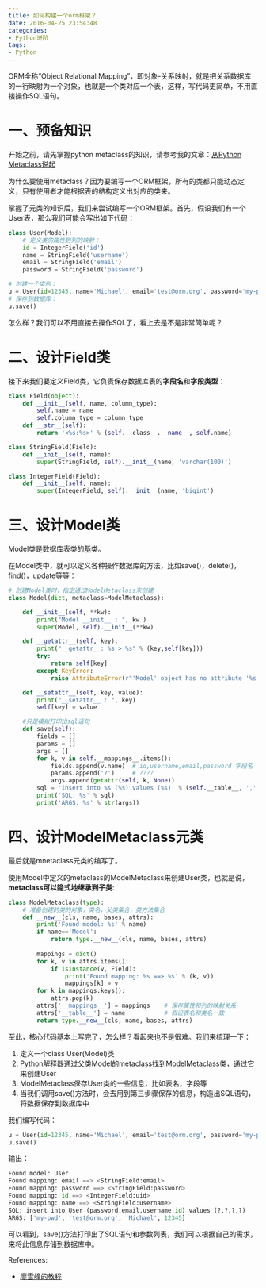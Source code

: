 ```yaml
---
title: 如何构建一个orm框架？
date: 2016-04-25 23:54:48
categories: 
- Python进阶
tags:
- Python
---
```


ORM全称“Object Relational Mapping”，即对象-关系映射，就是把关系数据库的一行映射为一个对象，也就是一个类对应一个表，这样，写代码更简单，不用直接操作SQL语句。

<!-- more -->

# 一、预备知识

开始之前，请先掌握python metaclass的知识，请参考我的文章：[从Python Metaclass说起](https://maoao530.github.io/2016/04/12/python-metaclass/)  

为什么要使用metaclass？因为要编写一个ORM框架，所有的类都只能动态定义，只有使用者才能根据表的结构定义出对应的类来。

掌握了元类的知识后，我们来尝试编写一个ORM框架。首先，假设我们有一个User表，那么我们可能会写出如下代码：
```python
class User(Model):
    # 定义类的属性到列的映射：
    id = IntegerField('id')
    name = StringField('username')
    email = StringField('email')
    password = StringField('password')

# 创建一个实例：
u = User(id=12345, name='Michael', email='test@orm.org', password='my-pwd')
# 保存到数据库：
u.save()
```
怎么样？我们可以不用直接去操作SQL了，看上去是不是非常简单呢？

# 二、设计Field类

接下来我们要定义Field类，它负责保存数据库表的**字段名**和**字段类型**：

```python
class Field(object):
    def __init__(self, name, column_type):
        self.name = name
        self.column_type = column_type
    def __str__(self):
        return '<%s:%s>' % (self.__class__.__name__, self.name)

class StringField(Field):
    def __init__(self, name):
        super(StringField, self).__init__(name, 'varchar(100)')

class IntegerField(Field):
    def __init__(self, name):
        super(IntegerField, self).__init__(name, 'bigint')
```

# 三、设计Model类

Model类是数据库表类的基类。

在Model类中，就可以定义各种操作数据库的方法，比如save()，delete()，find()，update等等：

```python
# 创建Model类时，指定通过ModelMetaclass来创建
class Model(dict, metaclass=ModelMetaclass):

    def __init__(self, **kw):
        print("Model __init__ : ", kw )
        super(Model, self).__init__(**kw)

    def __getattr__(self, key):
        print("__getattr__: %s > %s" % (key,self[key]))
        try:
            return self[key]
        except KeyError:
            raise AttributeError(r"'Model' object has no attribute '%s'" % key)

    def __setattr__(self, key, value):
        print("__setattr__ : ", key)
        self[key] = value

    #只是模拟打印出sql语句
    def save(self):
        fields = []
        params = []
        args = []
        for k, v in self.__mappings__.items():
            fields.append(v.name)  # id,username,email,password 字段名
            params.append('?')     # ????
            args.append(getattr(self, k, None))
        sql = 'insert into %s (%s) values (%s)' % (self.__table__, ','.join(fields), ','.join(params))
        print('SQL: %s' % sql)
        print('ARGS: %s' % str(args))
```

# 四、设计ModelMetaclass元类

最后就是mnetaclass元类的编写了。

使用Model中定义的metaclass的ModelMetaclass来创建User类，也就是说，**metaclass可以隐式地继承到子类**:

```python
class ModelMetaclass(type):
    # 准备创建的类的对象，类名，父类集合，类方法集合
    def __new__(cls, name, bases, attrs):
        print('Found model: %s' % name)
        if name=='Model':
            return type.__new__(cls, name, bases, attrs)
        
        mappings = dict()
        for k, v in attrs.items():
            if isinstance(v, Field):
                print('Found mapping: %s ==> %s' % (k, v))
                mappings[k] = v
        for k in mappings.keys():
            attrs.pop(k)
        attrs['__mappings__'] = mappings    # 保存属性和列的映射关系
        attrs['__table__'] = name           # 假设表名和类名一致
        return type.__new__(cls, name, bases, attrs)
```

至此，核心代码基本上写完了，怎么样？看起来也不是很难。我们来梳理一下：

1. 定义一个class User(Model)类
2. Python解释器通过父类Model的metaclass找到ModelMetaclass类，通过它来创建User
3. ModelMetaclass保存User类的一些信息，比如表名，字段等
4. 当我们调用save()方法时，会去用到第三步骤保存的信息，构造出SQL语句，将数据保存到数据库中

我们编写代码：
```python
u = User(id=12345, name='Michael', email='test@orm.org', password='my-pwd')
u.save()
```
输出：
```python
Found model: User
Found mapping: email ==> <StringField:email>
Found mapping: password ==> <StringField:password>
Found mapping: id ==> <IntegerField:uid>
Found mapping: name ==> <StringField:username>
SQL: insert into User (password,email,username,id) values (?,?,?,?)
ARGS: ['my-pwd', 'test@orm.org', 'Michael', 12345]
```
可以看到，save()方法打印出了SQL语句和参数列表，我们可以根据自己的需求，来将此信息存储到数据库中。


References:
- [廖雪峰的教程](http://www.liaoxuefeng.com/wiki/0014316089557264a6b348958f449949df42a6d3a2e542c000/0014319106919344c4ef8b1e04c48778bb45796e0335839000) 

